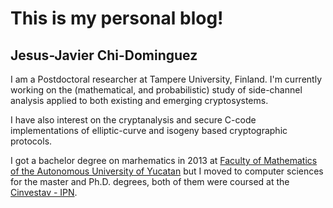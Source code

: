 # This is my personal blog!
## Jesus-Javier Chi-Dominguez
I am a Postdoctoral researcher at Tampere University, Finland. I'm currently working on the (mathematical, and probabilistic) study of side-channel analysis applied to both existing and emerging cryptosystems. 

I have also interest on the cryptanalysis and secure C-code implementations of elliptic-curve and isogeny based cryptographic protocols.

I got a bachelor degree on marhematics in 2013 at [Faculty of Mathematics of the Autonomous University of Yucatan](https://www.matematicas.uady.mx/) but I moved to computer sciences for the master and Ph.D. degrees, both of them were coursed at the [Cinvestav - IPN](https://www.cs.cinvestav.mx/en).


